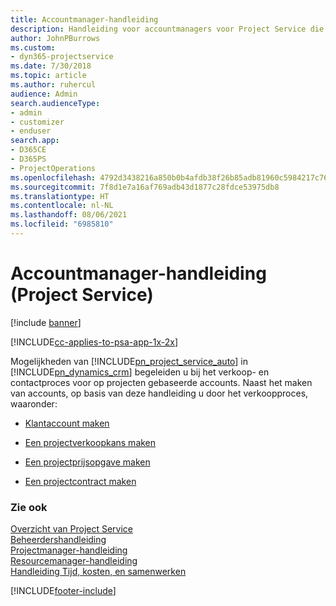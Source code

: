 ```yaml
---
title: Accountmanager-handleiding
description: Handleiding voor accountmanagers voor Project Service die u begeleidt bij het verkoop- en contractproces voor op projecten gebaseerde accounts.
author: JohnPBurrows
ms.custom:
- dyn365-projectservice
ms.date: 7/30/2018
ms.topic: article
ms.author: ruhercul
audience: Admin
search.audienceType:
- admin
- customizer
- enduser
search.app:
- D365CE
- D365PS
- ProjectOperations
ms.openlocfilehash: 4792d3438216a850b0b4afdb38f26b85adb81960c5984217c76c9954ca36b884
ms.sourcegitcommit: 7f8d1e7a16af769adb43d1877c28fdce53975db8
ms.translationtype: HT
ms.contentlocale: nl-NL
ms.lasthandoff: 08/06/2021
ms.locfileid: "6985810"
---
```

# <a name="account-manager-guide-project-service"></a>Accountmanager-handleiding (Project Service)

[!include [banner](../includes/psa-now-project-operations.md)]

[!INCLUDE[cc-applies-to-psa-app-1x-2x](../includes/cc-applies-to-psa-app-1x-2x.md)]

Mogelijkheden van [!INCLUDE[pn_project_service_auto](../includes/pn-project-service-auto.md)] in [!INCLUDE[pn_dynamics_crm](../includes/pn-dynamics-crm.md)] begeleiden u bij het verkoop- en contactproces voor op projecten gebaseerde accounts. Naast het maken van accounts, op basis van deze handleiding u door het verkoopproces, waaronder:  
  
-   [Klantaccount maken](../psa/create-customer-account.md)  
  
-   [Een projectverkoopkans maken](../psa/create-project-opportunity.md)  
  
-   [Een projectprijsopgave maken](../psa/create-project-quote.md)  
  
-   [Een projectcontract maken](../psa/create-project-contract.md)  
  
  
### <a name="see-also"></a>Zie ook  
 [Overzicht van Project Service](../psa/overview.md)   
 [Beheerdershandleiding](../psa/admin-guide.md)   
 [Projectmanager-handleiding](../psa/project-manager-guide.md)   
 [Resourcemanager-handleiding](../psa/resource-manager-guide.md)   
 [Handleiding Tijd, kosten, en samenwerken](../psa/time-expense-collaboration-guide.md)


[!INCLUDE[footer-include](../includes/footer-banner.md)]